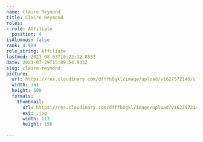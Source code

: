 ```yaml
---
name: Claire Reymond
title: Claire Reymond
roles:
- role: Affiliate
  position: 4
isAlumnus: false
rank: 4.999
role_string: Affiliate
lastmod: 2021-08-03T10:22:12.888Z
date: 2021-07-29T15:09:54.933Z
slug: claire-reymond
picture:
  url: https://res.cloudinary.com/dfffh0gkl/image/upload/v1627572140/claire_060c6d4132.jpg
  width: 361
  height: 500
  formats:
    thumbnail:
      url: https://res.cloudinary.com/dfffh0gkl/image/upload/v1627572143/thumbnail_claire_060c6d4132.jpg
      ext: .jpg
      width: 113
      height: 156

---
```

